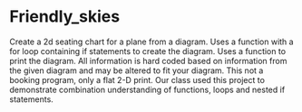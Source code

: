 # Friendly_skies
Create a 2d seating chart for a plane from a diagram.
Uses a function with a for loop containing if statements to create the diagram.
Uses a function to print the diagram.
All information is hard coded based on information from the given diagram and may be altered to fit your diagram. This not a booking program, only a flat 2-D print.
Our class used this project to demonstrate combination understanding of functions, loops and nested if statements.
